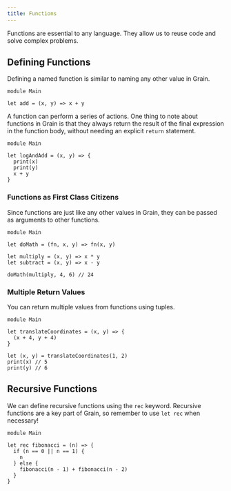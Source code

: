 ```yaml
---
title: Functions
---
```


Functions are essential to any language. They allow us to reuse code and solve complex problems.

## Defining Functions

Defining a named function is similar to naming any other value in Grain.

```grain
module Main

let add = (x, y) => x + y
```

A function can perform a series of actions. One thing to note about functions in Grain is that they always return the result of the final expression in the function body, without needing an explicit `return` statement.

```grain
module Main

let logAndAdd = (x, y) => {
  print(x)
  print(y)
  x + y
}
```

### Functions as First Class Citizens

Since functions are just like any other values in Grain, they can be passed as arguments to other functions.

```grain
module Main

let doMath = (fn, x, y) => fn(x, y)

let multiply = (x, y) => x * y
let subtract = (x, y) => x - y

doMath(multiply, 4, 6) // 24
```

### Multiple Return Values

You can return multiple values from functions using tuples.

```grain
module Main

let translateCoordinates = (x, y) => {
  (x + 4, y + 4)
}

let (x, y) = translateCoordinates(1, 2)
print(x) // 5
print(y) // 6
```

## Recursive Functions

We can define recursive functions using the `rec` keyword. Recursive functions are a key part of Grain, so remember to use `let rec` when necessary!

```grain
module Main

let rec fibonacci = (n) => {
  if (n == 0 || n == 1) {
    n
  } else {
    fibonacci(n - 1) + fibonacci(n - 2)
  }
}
```
